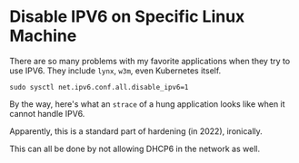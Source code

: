 # Disable IPV6 on Specific Linux Machine

There are so many problems with my favorite applications when they try
to use IPV6. They include `lynx`, `w3m`, even Kubernetes itself.

```
sudo sysctl net.ipv6.conf.all.disable_ipv6=1
```

By the way, here's what an `strace` of a hung application looks like
when it cannot handle IPV6.

Apparently, this is a standard part of hardening (in 2022), ironically.

This can all be done by not allowing DHCP6 in the network as well.
